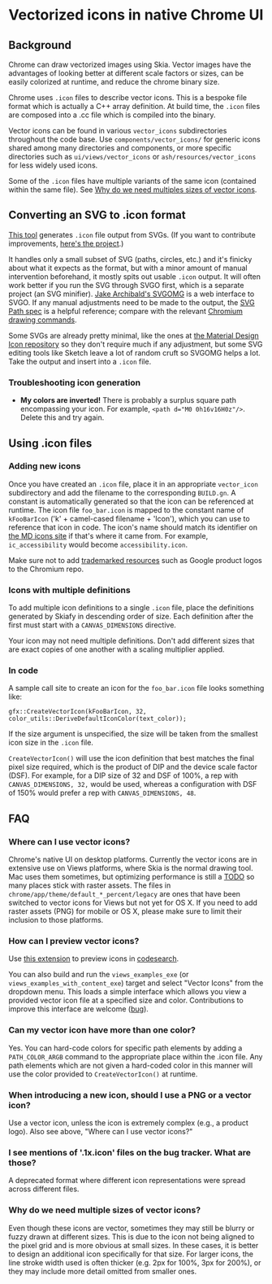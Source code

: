 # Vectorized icons in native Chrome UI

## Background

Chrome can draw vectorized images using Skia. Vector images have the advantages of looking better at different scale factors or sizes, can be easily colorized at runtime, and reduce the chrome binary size.

Chrome uses `.icon` files to describe vector icons. This is a bespoke file format which is actually a C++ array definition. At build time, the `.icon` files are composed into a .cc file which is compiled into the binary.

Vector icons can be found in various `vector_icons` subdirectories throughout the code base. Use `components/vector_icons/` for generic icons shared among many directories and components, or more specific directories such as `ui/views/vector_icons` or `ash/resources/vector_icons` for less widely used icons.

Some of the `.icon` files have multiple variants of the same icon (contained within the same file). See [Why do we need multiples sizes of vector icons](#why-do-we-need-multiple-sizes-of-vector-icons).

## Converting an SVG to .icon format

[This tool](http://evanstade.github.io/skiafy/) generates `.icon` file output from SVGs. (If you want to contribute improvements, [here's the project](https://github.com/evanstade/skiafy).)

It handles only a small subset of SVG (paths, circles, etc.) and it's finicky about what it expects as the format, but with a minor amount of manual intervention beforehand, it mostly spits out usable `.icon` output. It will often work better if you run the SVG through SVGO first, which is a separate project (an SVG minifier). [Jake Archibald's SVGOMG](https://jakearchibald.github.io/svgomg/) is a web interface to SVGO. If any manual adjustments need to be made to the output, the [SVG Path spec](https://www.w3.org/TR/SVG/paths.html) is a helpful reference; compare with the relevant [Chromium drawing commands](https://cs.chromium.org/chromium/src/ui/gfx/vector_icon_types.h?rcl=b9bf332694f083c6767416b69d0f8539d1c44707&l=22).

Some SVGs are already pretty minimal, like the ones at [the Material Design Icon repository](https://material.io/icons/) so they don't require much if any adjustment, but some SVG editing tools like Sketch leave a lot of random cruft so SVGOMG helps a lot. Take the output and insert into a `.icon` file.

### Troubleshooting icon generation

+ **My colors are inverted!** There is probably a surplus square path encompassing your icon. For example, `<path d="M0 0h16v16H0z"/>`. Delete this and try again.

## Using .icon files

### Adding new icons

Once you have created an `.icon` file, place it in an appropriate `vector_icon` subdirectory and add the filename to the corresponding `BUILD.gn`. A constant is automatically generated so that the icon can be referenced at runtime. The icon file `foo_bar.icon` is mapped to the constant name of `kFooBarIcon` ('k' + camel-cased filename + 'Icon'), which you can use to reference that icon in code. The icon's name should match its identifier on [the MD icons site](https://material.io/icons/) if that's where it came from. For example, `ic_accessibility` would become `accessibility.icon`.

Make sure not to add [trademarked resources](../../docs/google_chrome_branded_builds.md) such as Google product logos to the Chromium repo.

### Icons with multiple definitions

To add multiple icon definitions to a single `.icon` file, place the definitions generated by Skiafy in descending order of size. Each definition after the first must start with a `CANVAS_DIMENSIONS` directive.

Your icon may not need multiple definitions. Don't add different sizes that are exact copies of one another with a scaling multiplier applied.

### In code

A sample call site to create an icon for the `foo_bar.icon` file looks something like:

    gfx::CreateVectorIcon(kFooBarIcon, 32, color_utils::DeriveDefaultIconColor(text_color));

If the size argument is unspecified, the size will be taken from the smallest icon size in the `.icon` file.

`CreateVectorIcon()` will use the icon definition that best matches the final pixel size required, which is the product of DIP and the device scale factor (DSF). For example, for a DIP size of 32 and DSF of 100%, a rep with `CANVAS_DIMENSIONS, 32,` would be used, whereas a configuration with DSF of 150% would prefer a rep with `CANVAS_DIMENSIONS, 48`.

## FAQ

### Where can I use vector icons?

Chrome's native UI on desktop platforms. Currently the vector icons are in extensive use on Views platforms, where Skia is the normal drawing tool. Mac uses them sometimes, but optimizing performance is still a [TODO](http://crbug.com/595035) so many places stick with raster assets. The files in `chrome/app/theme/default_*_percent/legacy` are ones that have been switched to vector icons for Views but not yet for OS X. If you need to add raster assets (PNG) for mobile or OS X, please make sure to limit their inclusion to those platforms.

### How can I preview vector icons?

Use [this extension](https://github.com/sadrulhc/vector-icons) to preview icons in [codesearch](http://cs.chromium.org/).

You can also build and run the `views_examples_exe` (or `views_examples_with_content_exe`) target and select "Vector Icons" from the dropdown menu. This loads a simple interface which allows you view a provided vector icon file at a specified size and color. Contributions to improve this interface are welcome ([bug](https://bugs.chromium.org/p/chromium/issues/detail?id=630295)).

### Can my vector icon have more than one color?

Yes. You can hard-code colors for specific path elements by adding a `PATH_COLOR_ARGB` command to the appropriate place within the .icon file. Any path elements which are not given a hard-coded color in this manner will use the color provided to `CreateVectorIcon()` at runtime.

### When introducing a new icon, should I use a PNG or a vector icon?

Use a vector icon, unless the icon is extremely complex (e.g., a product logo). Also see above, "Where can I use vector icons?"

### I see mentions of '.1x.icon' files on the bug tracker. What are those?

A deprecated format where different icon representations were spread across different files.

### Why do we need multiple sizes of **vector** icons?

Even though these icons are vector, sometimes they may still be blurry or fuzzy drawn at different sizes. This is due to the icon not being aligned to the pixel grid and is more obvious at small sizes. In these cases, it is better to design an additional icon specifically for that size. For larger icons, the line stroke width used is often thicker (e.g. 2px for 100%, 3px for 200%), or they may include more detail omitted from smaller ones.
